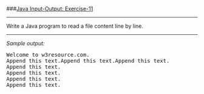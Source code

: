 ###[Java Input-Output: Exercise-11](https://www.w3resource.com/java-exercises/io/java-io-exercise-11.php)
***
<p>Write a Java program to read a file content line by line.</p>

***
_Sample output:_
<pre class="output">
Welcome to w3resource.com.                                                                                    
Append this text.Append this text.Append this text.                                                           
Append this text.                                                                                             
Append this text.                                                                                             
Append this text.                                                                                             
Append this text.
</pre>